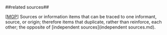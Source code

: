##related sources##

\[[MGP](SOURCES.md#MGP)\] Sources or information items that can be traced to one informant, source, or origin; therefore items that duplicate, rather than reinforce, each other; the opposite of [independent sources](independent sources.md).
